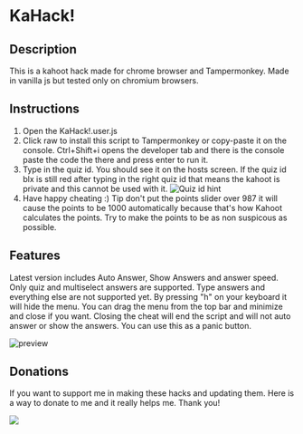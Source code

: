 # KaHack!

## Description
This is a kahoot hack made for chrome browser and Tampermonkey. Made in vanilla js but tested only on chromium browsers.

## Instructions
 1. Open the KaHack!.user.js
 2. Click raw to install this script to Tampermonkey or copy-paste it on the console. Ctrl+Shift+i opens the developer tab and there is the console paste the code the there and press enter to run it.
 3. Type in the quiz id. You should see it on the hosts screen. If the quiz id blx is still red after typing in the right quiz id that means the kahoot is private and this cannot be used with it.
![Quiz id hint](https://raw.githubusercontent.com/jokeri2222/Kahoot-Hack/master/quiz-id-hint.png)
 4. Have happy cheating :) Tip don't put the points slider over 987 it will cause the points to be 1000 automatically because that's how Kahoot calculates the points. Try to make the points to be as non suspicous as possible.

## Features
Latest version includes Auto Answer, Show Answers and answer speed. Only quiz and multiselect answers are supported. Type answers and everything else are not supported yet. By pressing "h" on your keyboard it will hide the menu. You can drag the menu from the top bar and minimize and close if you want. Closing the cheat will end the script and will not auto answer or show the answers. You can use this as a panic button.

![preview](https://raw.githubusercontent.com/jokeri2222/Kahoot-Hack/master/screenshot.png)

## Donations
If you want to support me in making these hacks and updating them. Here is a way to donate to me and it really helps me. Thank you!

[![](https://raw.githubusercontent.com/jokeri2222/Kahoot-Hack/master/paypal-donate-button.png)](https://www.paypal.com/donate/?hosted_button_id=DUXNZVDCDAQ8S)
